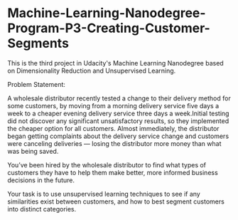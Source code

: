 # Machine-Learning-Nanodegree-Program-P3-Creating-Customer-Segments

This is the third project in Udacity's Machine Learning Nanodegree based on Dimensionality Reduction and Unsupervised Learning.

Problem Statement:

A wholesale distributor recently tested a change to their delivery method for some customers, by moving from a morning delivery 
service five days a week to a cheaper evening delivery service three days a week.Initial testing did not discover any significant
unsatisfactory results, so they implemented the cheaper option for all customers. Almost immediately, the distributor began 
getting complaints about the delivery service change and customers were canceling deliveries — losing the distributor more 
money than what was being saved. 

You’ve been hired by the wholesale distributor to find what types of customers they have to help them make better, more 
informed business decisions in the future. 

Your task is to use unsupervised learning techniques to see if any similarities exist between customers, and how to best 
segment customers into distinct categories.

